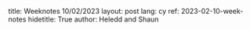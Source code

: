 title: Weeknotes 10/02/2023
layout: post
lang: cy
ref: 2023-02-10-week-notes
hidetitle: True
author: Heledd and Shaun
